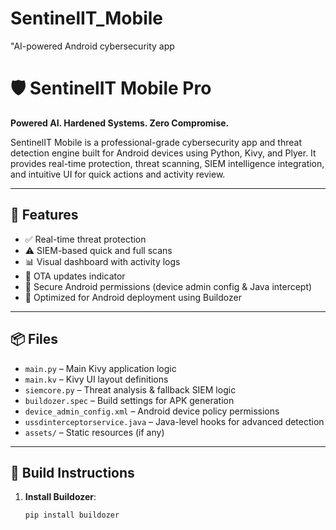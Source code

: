 # SentinelIT_Mobile
"AI-powered Android cybersecurity app
# 🛡️ SentinelIT Mobile Pro

**Powered AI. Hardened Systems. Zero Compromise.**

SentinelIT Mobile is a professional-grade cybersecurity app and threat detection engine built for Android devices using Python, Kivy, and Plyer. It provides real-time protection, threat scanning, SIEM intelligence integration, and intuitive UI for quick actions and activity review.

---

## 🔐 Features
- ✅ Real-time threat protection
- ⚠️ SIEM-based quick and full scans
- 📊 Visual dashboard with activity logs
- 📡 OTA updates indicator
- 📁 Secure Android permissions (device admin config & Java intercept)
- 📱 Optimized for Android deployment using Buildozer

---

## 📦 Files
- `main.py` – Main Kivy application logic
- `main.kv` – Kivy UI layout definitions
- `siemcore.py` – Threat analysis & fallback SIEM logic
- `buildozer.spec` – Build settings for APK generation
- `device_admin_config.xml` – Android device policy permissions
- `ussdinterceptorservice.java` – Java-level hooks for advanced detection
- `assets/` – Static resources (if any)

---

## 🚀 Build Instructions

1. **Install Buildozer**:
   ```bash
   pip install buildozer
